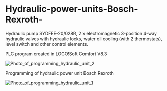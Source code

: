 # Hydraulic-power-units-Bosch-Rexroth-

Hydraulic pump SYDFEE-20/028R, 2 x electromagnetic 3-position 4-way hydraulic valves with hydraulic locks, water oil cooling (with 2 thermostats), level switch and other control elements.

PLC program created in LOGO!Soft Comfort V8.3 

![Photo_of_programming_hydraulic_unit_2](https://github.com/IvanZeman/Hydraulic-power-units-Bosch-Rexrot-LOGO-Soft-Comfort-V8.3/assets/142148101/8852a7ea-7519-4977-9e71-1307fd95477a)

Programming of hydraulic power unit Bosch Rexroth

![Photo_of_programming_hydraulic_unit_1](https://github.com/IvanZeman/Hydraulic-power-units-Bosch-Rexrot-LOGO-Soft-Comfort-V8.3/assets/142148101/23ff7a1d-e3b3-4e46-bcb4-32ec7d1ccd38)
